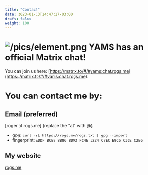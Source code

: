 ```yaml
---
title: "Contact"
date: 2023-01-13T14:47:17-03:00
draft: false
weight: 100
---
```


# ![/pics/element.png](/pics/element.png) YAMS has an official Matrix chat!

You can join us here: [https://matrix.to/#/#yams:chat.rogs.me](https://matrix.to/#/#yams:chat.rogs.me).

# You can contact me by:

## Email (preferred)
[roger at rogs.me] (replace the "at" with @).

- gpg: `curl -sL https://rogs.me/rogs.txt | gpg --import`
- fingerprint: `ADDF BCB7 8B86 8D93 FC4E 3224 C7EC E9C6 C36E C2E6`

## My website

[rogs.me](https://rogs.me)
